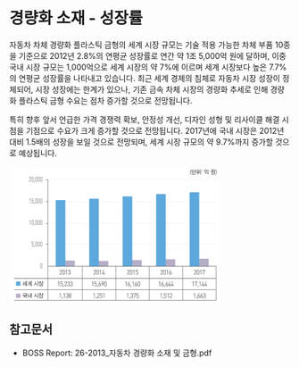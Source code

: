 # 경량화 소재 - 성장률

자동차 차체 경량화 플라스틱 금형의 세계 시장 규모는 기술 적용 가능한 차체 부품 10종을 기준으로 2012년 2.8%의 연평균 성장률로 연간 약 1조 5,000억 원에 달하며, 이중 국내 시장 규모는 1,000억으로 세계 시장의 약 7%에 이르며 세계 시장보다 높은 7.7%의 연평균 성장률을 나타내고 있습니다.
최근 세계 경제의 침체로 자동차 시장 성장이 정체되어, 시장 성장에는 한계가 있으나, 기존 금속 차체 시장의 경량화 추세로 인해 경량화 플라스틱 금형 수요는 점차 증가할 것으로 전망됩니다.


특히 향후 앞서 언급한 가격 경쟁력 확보, 안정성 개선, 디자인 성형 및 리사이클 해결 시점을 기점으로 수요가 크게 증가할 것으로 전망됩니다.
2017년에 국내 시장은 2012년 대비 1.5배의 성장을 보일 것으로 전망되며, 세계 시장 규모의 약 9.7%까지 증가할 것으로 예상됩니다.


![](./images/경량화소재_Q14_1_4.PNG)


## 참고문서
- BOSS Report: 26-2013_자동차 경량화 소재 및 금형.pdf
